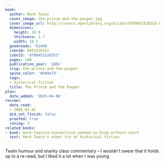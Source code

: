 ```yaml
---
book:
  author: Mark Twain
  cover_image: the-prince-and-the-pauper.jpg
  cover_image_url: http://covers.openlibrary.org/b/isbn/9780451528353-L.jpg
  dimensions:
    height: 18.0
    thickness: 1.7
    width: 10.5
  goodreads: '62446'
  isbn10: 0451528352
  isbn13: '9780451528353'
  pages: 240
  publication_year: '1881'
  slug: the-prince-and-the-pauper
  spine_color: '#b89e79'
  tags:
  - historical-fiction
  title: The Prince and the Pauper
plan:
  date_added: '2015-04-08'
review:
  date_read:
  - 2005-03-01
  did_not_finish: false
  proofed: true
  rating: 3
related_books:
- book: mark-twain/a-connecticut-yankee-in-king-arthurs-court
  text: Mark Twain's other try at historical fiction.
---
```


Twain humour and snarky class commentary – I wouldn't swear that it holds up to a re-read, but I liked it a lot when I
was young.
